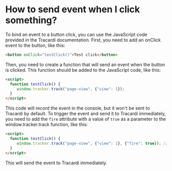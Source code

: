 # How to send event when I click something?

To bind an event to a button click, you can use the JavaScript code provided in the Tracardi documentation. First, you need to add an onClick event to the button, like this: 

```html
<button onClick="testClick()">Test click</button>
```

Then, you need to create a function that will send an event when the button is clicked. This function should be added to the JavaScript code, like this: 

```html title="Example" linenums="1"
<script>
  function testClick() {
     window.tracker.track("page-view", {"view": 1});
  }
</script>
```

This code will record the event in the console, but it won't be sent to Tracardi by default. To trigger the event and send it to Tracardi immediately, you need to add the `fire` attribute with a value of `true` as a parameter to the window.tracker.track function, like this: 

```html title="Example" linenums="1"
<script>
  function testClick() {
     window.tracker.track("page-view", {"view": 1}, {"fire": true}); // (1)
  }
</script>
```

This will send the event to Tracardi immediately.
